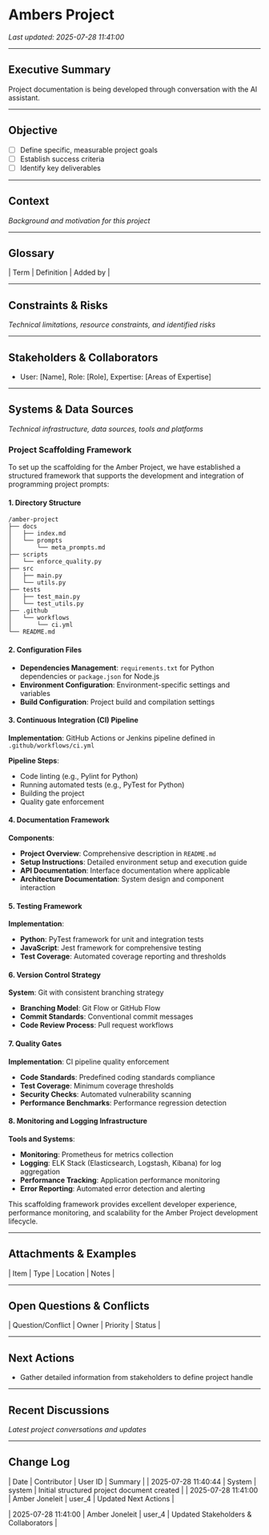 # Ambers Project
_Last updated: 2025-07-28 11:41:00_

---

## Executive Summary
Project documentation is being developed through conversation with the AI assistant.

---

## Objective
- [ ] Define specific, measurable project goals
- [ ] Establish success criteria
- [ ] Identify key deliverables

---

## Context
*Background and motivation for this project*

---

## Glossary

| Term | Definition | Added by |


---

## Constraints & Risks
*Technical limitations, resource constraints, and identified risks*

---

## Stakeholders & Collaborators
- User: [Name], Role: [Role], Expertise: [Areas of Expertise]

---

## Systems & Data Sources
*Technical infrastructure, data sources, tools and platforms*

### Project Scaffolding Framework

To set up the scaffolding for the Amber Project, we have established a structured framework that supports the development and integration of programming project prompts:

#### 1. Directory Structure
```
/amber-project
├── docs
│   ├── index.md
│   └── prompts
│       └── meta_prompts.md
├── scripts
│   └── enforce_quality.py
├── src
│   ├── main.py
│   └── utils.py
├── tests
│   ├── test_main.py
│   └── test_utils.py
├── .github
│   └── workflows
│       └── ci.yml
└── README.md
```

#### 2. Configuration Files
- **Dependencies Management**: `requirements.txt` for Python dependencies or `package.json` for Node.js
- **Environment Configuration**: Environment-specific settings and variables
- **Build Configuration**: Project build and compilation settings

#### 3. Continuous Integration (CI) Pipeline
**Implementation**: GitHub Actions or Jenkins pipeline defined in `.github/workflows/ci.yml`

**Pipeline Steps**:
- Code linting (e.g., Pylint for Python)
- Running automated tests (e.g., PyTest for Python)
- Building the project
- Quality gate enforcement

#### 4. Documentation Framework
**Components**:
- **Project Overview**: Comprehensive description in `README.md`
- **Setup Instructions**: Detailed environment setup and execution guide
- **API Documentation**: Interface documentation where applicable
- **Architecture Documentation**: System design and component interaction

#### 5. Testing Framework
**Implementation**: 
- **Python**: PyTest framework for unit and integration tests
- **JavaScript**: Jest framework for comprehensive testing
- **Test Coverage**: Automated coverage reporting and thresholds

#### 6. Version Control Strategy
**System**: Git with consistent branching strategy
- **Branching Model**: Git Flow or GitHub Flow
- **Commit Standards**: Conventional commit messages
- **Code Review Process**: Pull request workflows

#### 7. Quality Gates
**Implementation**: CI pipeline quality enforcement
- **Code Standards**: Predefined coding standards compliance
- **Test Coverage**: Minimum coverage thresholds
- **Security Checks**: Automated vulnerability scanning
- **Performance Benchmarks**: Performance regression detection

#### 8. Monitoring and Logging Infrastructure
**Tools and Systems**:
- **Monitoring**: Prometheus for metrics collection
- **Logging**: ELK Stack (Elasticsearch, Logstash, Kibana) for log aggregation
- **Performance Tracking**: Application performance monitoring
- **Error Reporting**: Automated error detection and alerting

This scaffolding framework provides excellent developer experience, performance monitoring, and scalability for the Amber Project development lifecycle.

---

## Attachments & Examples

| Item | Type | Location | Notes |


---

## Open Questions & Conflicts

| Question/Conflict | Owner | Priority | Status |


---

## Next Actions
- Gather detailed information from stakeholders to define project handle

---

## Recent Discussions
*Latest project conversations and updates*

---

## Change Log

| Date | Contributor | User ID | Summary |
| 2025-07-28 11:40:44 | System | system | Initial structured project document created |
| 2025-07-28 11:41:00 | Amber Joneleit | user_4 | Updated Next Actions |

| 2025-07-28 11:41:00 | Amber Joneleit | user_4 | Updated Stakeholders & Collaborators |


